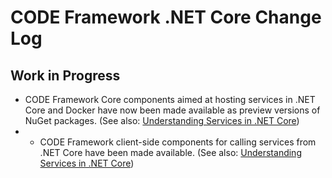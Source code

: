 ﻿# CODE Framework .NET Core Change Log

## Work in Progress

* CODE Framework Core components aimed at hosting services in .NET Core and Docker have now been made available as preview versions of NuGet packages. (See also: [Understanding Services in .NET Core](Understanding-Services-Core))
* * CODE Framework client-side components for calling services from .NET Core have been made available. (See also: [Understanding Services in .NET Core](Understanding-Services-Core))